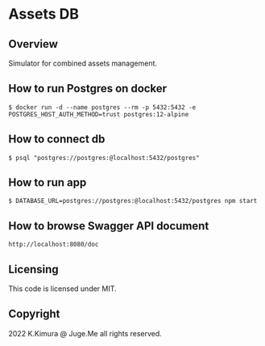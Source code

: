 # Assets DB

## Overview

Simulator for combined assets management.


## How to run Postgres on docker

`$ docker run -d --name postgres --rm -p 5432:5432 -e POSTGRES_HOST_AUTH_METHOD=trust postgres:12-alpine`


## How to connect db

`$ psql "postgres://postgres:@localhost:5432/postgres"`


## How to run app

`$ DATABASE_URL=postgres://postgres:@localhost:5432/postgres npm start`


## How to browse Swagger API document

`http://localhost:8080/doc`


## Licensing

This code is licensed under MIT.


## Copyright

2022 K.Kimura @ Juge.Me all rights reserved.

